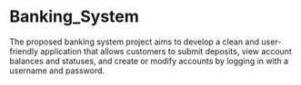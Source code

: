 # Banking_System
The proposed banking system project aims to develop a clean and user-friendly application that allows customers to submit deposits, view account balances and statuses, and create or modify accounts by logging in with a username and password.
